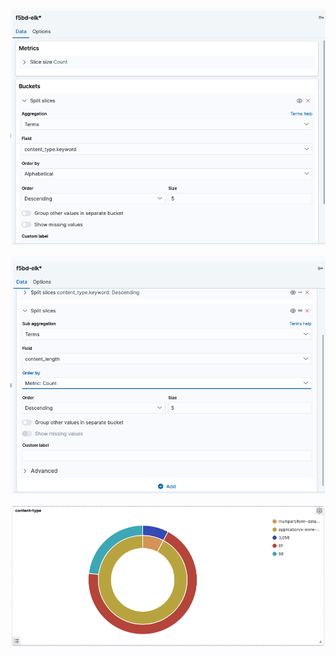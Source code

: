 ![](images/dashboard-content-1.png)

![](images/dashboard-content-2.png)

![](images/dashboard-content-3.png)
